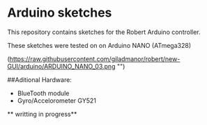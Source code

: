 Arduino sketches
=====================

This repository contains sketches for the Robert Arduino controller. 

These sketches were tested on on Arduino NANO (ATmega328)

(https://raw.githubusercontent.com/giladmanor/robert/new-GUI/arduino/ARDUINO_NANO_03.png "")


##Aditional Hardware:

* BlueTooth module
* Gyro/Accelorometer GY521 

** writting in progress**